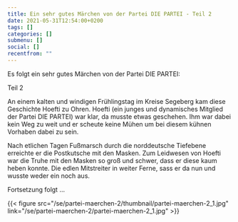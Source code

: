```yaml
---
title: Ein sehr gutes Märchen von der Partei DIE PARTEI - Teil 2
date: 2021-05-31T12:54:00+0200
tags: []
categories: []
submenu: []
social: []
recentfrom: ""
---
```

Es folgt ein sehr gutes Märchen von der Partei DIE PARTEI:

Teil 2

An einem kalten und windigen Frühlingstag im Kreise Segeberg kam diese Geschichte Hoefti zu Ohren. Hoefti (ein junges und dynamisches Mitglied der Partei DIE PARTEI) war klar, da musste etwas geschehen. Ihm war dabei kein Weg zu weit und er scheute keine Mühen um bei diesem kühnen Vorhaben dabei zu sein.

Nach etlichen Tagen Fußmarsch durch die norddeutsche Tiefebene erreichte er die Postkutsche mit den Masken. Zum Leidwesen von Hoefti war die Truhe mit den Masken so groß und schwer, dass er diese kaum heben konnte. Die edlen Mitstreiter in weiter Ferne, sass er da nun und wusste weder ein noch aus.

Fortsetzung folgt ...

{{< figure src="/se/partei-maerchen-2/thumbnail/partei-maerchen-2_1.jpg" link="/se/partei-maerchen-2/partei-maerchen-2_1.jpg" >}}